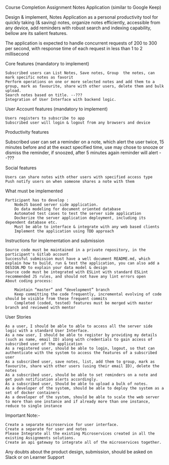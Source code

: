 Course Completion Assignment
Notes Application (similar to Google Keep)

Design & implement, Notes Application as a personal productivity tool for quickly taking (& saving) notes, organize notes efficiently, accessible from any device, add reminders with robust search and indexing capability, bellow are its salient features.
 

The application is expected to handle concurrent requests of 200 to 300 per second, with response time of each request in less than 1 to 2 millisecond

Core features (mandatory to implement)

    Subscribed users can List Notes, Save notes, Group  the notes, can mark specific notes as favorit
    Perform operations on one or more selected notes and add them to a group, mark as favourite, share with other users, delete them and bulk upload. 
    Search notes based on title. --???
    Integration of User Interface with backend logic.

User Account features (mandatory to implement)

    Users registers to subscribe to app
    Subscribed user will login & logout from any browsers and device

Productivity features

Subscribed user can set a reminder on a note, which alert the user twice, 15 minutes before and at the exact specified time, use may chose to snooze or dismiss the reminder, if snoozed, after 5 minutes again reminder will alert --???

Social features

    Users can share notes with other users with specified access type
    Push notify users on when someone shares a note with them

What must be implemented

    Participant has to develop :
        NodeJS based server side application.
        Do data modeling for document oriented database
        Automated test cases to test the server side application
        Dockerize the server application deployment, including its dependent database etc.     
        Must be able to interface & integrate with any web based clients 
        Implement the application using TDD approach

Instructions for implementation and submission

    Source code must be maintained in a private repository, in the participant's Gitlab account
    Successful submission must have a well document README.md, which explain how to build, run & test the application, you can also add a DESIGN.MD to explain your data model & design
    Source code must be integrated with ESLint with standard ESLint recommended JS rules, and should not have any lint errors open
    About coding process:
    	
        Maintain “master” and “development” branch		
        Keep committing the code frequently, incremental evolving of code should be visible from these frequent commits
        Completed (coded, tested) features must be merged with master branch and reviewed with mentor

User Stories

    As a user, I should be able to able to access all the server side logic with a standard User Interface.
    As a new user, I should be able to register by providing my details (such as name, email ID) along with credentials to gain access of subscribed user of the application
    As a registered user, should be able to login, logout, so that can authenticate with the system to access the features of a subscribed user
    As a subscribed user, save notes, list, add them to group, mark as favourite, share with other users (using their email ID), delete the notes
    As a subscribed user, should be able to set reminders on a note and get push notification alerts accordingly.
    As a subscribed user, Should be able to upload a bulk of notes.
    As a developer of the system, should be able to deploy the system as a set of docker containers
    As a developer of the system, should be able to scale the web server to more than one instance and if already more than one instance, reduce to single instance

Important Note:-

    Create a separate microservice for user interface.
    Create a separate for user and notes 
    Please Integrate all the existing Microservices created in all the existing Assignments solutions.
    Create an api gateway to integrate all of the microservices together.

 

Any doubts about the product design, submission, should be asked on Slack or on Learner Support